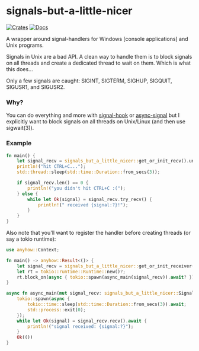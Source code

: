 # signals-but-a-little-nicer
[![Crates](https://img.shields.io/crates/v/signals-but-a-little-nicer.svg)](
https://crates.io/crates/signals-but-a-little-nicer)
[![Docs](https://docs.rs/signals-but-a-little-nicer/badge.svg)](
https://docs.rs/signals-but-a-little-nicer)

A wrapper around signal-handlers for Windows [console applications] and Unix programs.

Signals in Unix are a bad API.
A clean way to handle them is to block signals on all threads and create a dedicated thread to wait on them.
Which is what this does...

Only a few signals are caught: SIGINT, SIGTERM, SIGHUP, SIGQUIT, SIGUSR1, and SIGUSR2.

### Why?
You can do everything and more with [signal-hook](https://crates.io/crates/signal-hook) or [async-signal](https://crates.io/crates/async-signal) but I explicitly want to block signals on all threads on Unix/Linux (and then use sigwait(3)).

### Example
```rust
fn main() {
	let signal_recv = signals_but_a_little_nicer::get_or_init_recv().unwrap();
	println!("hit CTRL+C...");
	std::thread::sleep(std::time::Duration::from_secs(3));

	if signal_recv.len() == 0 {
		println!("you didn't hit CTRL+C :(");
	} else {
		while let Ok(signal) = signal_recv.try_recv() {
			println!(" received {signal:?}!");
		}
	}
}
```

Also note that you'll want to register the handler before creating threads (or say a tokio runtime):
```rust
use anyhow::Context;

fn main() -> anyhow::Result<()> {
	let signal_recv = signals_but_a_little_nicer::get_or_init_receiver().context("failed to setup signal handler")?;
	let rt = tokio::runtime::Runtime::new()?;
	rt.block_on(async { tokio::spawn(async_main(signal_recv)).await? })
}

async fn async_main(mut signal_recv: signals_but_a_little_nicer::SignalReceiver) -> anyhow::Result<()> {
	tokio::spawn(async {
		tokio::time::sleep(std::time::Duration::from_secs(3)).await;
		std::process::exit(0);
	});
	while let Ok(signal) = signal_recv.recv().await {
		println!("signal received: {signal:?}");
	}
	Ok(())
}

```
